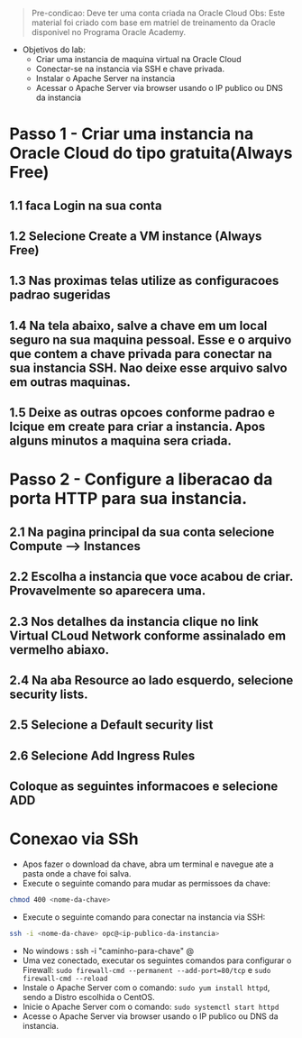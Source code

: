 > Pre-condicao: Deve ter uma conta criada na Oracle Cloud
> Obs: Este material foi criado com base em matriel de treinamento da Oracle disponivel no Programa Oracle Academy.

* Objetivos do lab:
  * Criar uma instancia de maquina virtual na Oracle Cloud
  * Conectar-se na instancia via SSH e chave privada.
  * Instalar o Apache Server na instancia
  * Acessar o Apache Server via browser usando o IP publico ou DNS da instancia

# Passo 1 - Criar uma instancia na Oracle Cloud do tipo gratuita(Always Free)
## 1.1 faca Login na sua conta 
## 1.2 Selecione Create a VM instance (Always Free)
## 1.3 Nas proximas telas utilize as configuracoes padrao sugeridas
## 1.4 Na tela abaixo, salve a chave em um local seguro na sua maquina pessoal. Esse e o arquivo que contem a chave privada para conectar na sua instancia SSH. Nao deixe esse arquivo salvo em outras maquinas.
## 1.5 Deixe as outras opcoes conforme padrao e lcique em create para criar a instancia. Apos alguns minutos a maquina sera criada.

# Passo 2 - Configure a liberacao da porta HTTP para sua instancia.
## 2.1 Na pagina principal da sua conta selecione Compute --> Instances
## 2.2 Escolha a instancia que voce acabou de criar. Provavelmente so aparecera uma.
## 2.3 Nos detalhes da instancia clique no link Virtual CLoud Network conforme assinalado em vermelho abiaxo.
## 2.4 Na aba Resource ao lado esquerdo, selecione security lists.
## 2.5 Selecione a Default security list
## 2.6 Selecione Add Ingress Rules
## Coloque as seguintes informacoes e selecione ADD

# Conexao via SSh
- Apos fazer o download da chave, abra um terminal e navegue ate a pasta onde a chave foi salva.
- Execute o seguinte comando para mudar as permissoes da chave:
```bash
chmod 400 <nome-da-chave>
```
- Execute o seguinte comando para conectar na instancia via SSH:
```bash
ssh -i <nome-da-chave> opc@<ip-publico-da-instancia>
```
- No windows : ssh -i "caminho-para-chave" <nomeDoUsuario>@<IP>
- Uma vez conectado, executar os seguintes comandos para configurar o Firewall: `sudo firewall-cmd --permanent --add-port=80/tcp` e `sudo firewall-cmd --reload`
- Instale o Apache Server com o comando: `sudo yum install httpd`, sendo a Distro escolhida o CentOS.
- Inicie o Apache Server com o comando: `sudo systemctl start httpd`
- Acesse o Apache Server via browser usando o IP publico ou DNS da instancia.